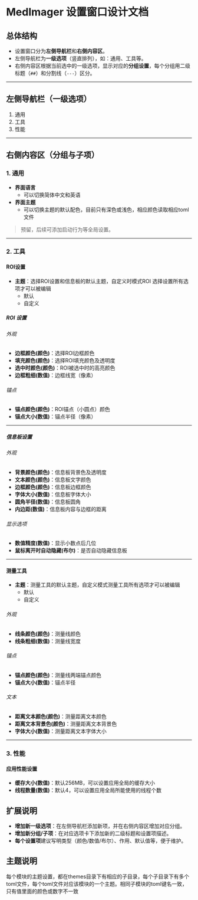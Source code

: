 # MedImager 设置窗口设计文档

## 总体结构

- 设置窗口分为**左侧导航栏**和**右侧内容区**。
- 左侧导航栏为**一级选项**（竖直排列），如：通用、工具等。
- 右侧内容区根据当前选中的一级选项，显示对应的**分组设置**，每个分组用二级标题（`##`）和分割线（`---`）区分。

---

## 左侧导航栏（一级选项）

1. 通用
2. 工具
3. 性能

---

## 右侧内容区（分组与子项）

### 1. 通用

- **界面语言**
    - 可以切换简体中文和英语
- **界面主题**
    - 可以切换主题的默认配色，目前只有深色或浅色，相应颜色读取相应toml文件


> 预留，后续可添加启动行为等全局设置。

---

### 2. 工具

#### ROI设置

- **主题**：选择ROI设置和信息板的默认主题，自定义时模式ROI 选择设置所有选项才可以被编辑
    - 默认
    - 自定义

##### ROI 设置
###### 外观
- **边框颜色(颜色)**：选择ROI边框颜色
- **填充颜色(颜色)**：选择ROI填充颜色及透明度
- **选中时颜色(颜色)**：ROI被选中时的高亮颜色
- **边框粗细(数值)**：边框线宽（像素）

###### 锚点
- **锚点颜色(颜色)**：ROI锚点（小圆点）颜色
- **锚点大小(数值)**：锚点半径（像素）

---

##### 信息板设置
###### 外观
- **背景颜色(颜色)**：信息板背景色及透明度
- **文本颜色(颜色)**：信息板文字颜色
- **边框颜色(颜色)**：信息板边框颜色
- **字体大小(数值)**：信息板字体大小
- **圆角半径(数值)**：信息板圆角
- **内边距(数值)**：信息板内容与边框的距离
###### 显示选项
- **数值精度(数值)**：显示小数点后几位
- **鼠标离开时自动隐藏(布尔)**：是否自动隐藏信息板

---

#### 测量工具
- **主题**：测量工具的默认主题，自定义模式测量工具所有选项才可以被编辑
    - 默认
    - 自定义
###### 外观
- **线条颜色(颜色)**：测量线颜色
- **线条粗细(数值)**：测量线宽度
###### 锚点
- **锚点颜色(颜色)**：测量线两端锚点颜色
- **锚点大小(数值)**：锚点半径
###### 文本
- **距离文本颜色(颜色)**：测量距离文本颜色
- **距离文本背景色(颜色)**：测量距离文本背景色
- **字体大小(数值)**：测量距离文本字体大小

---

### 3. 性能

#### 应用性能设置
- **缓存大小(数值)**：默认256MB，可以设置应用全局的缓存大小
- **线程数量(数值)**：默认4，可以设置应用全局所能使用的线程个数


## 扩展说明

- **增加新一级选项**：在左侧导航栏添加新项，并在右侧内容区增加对应分组。
- **增加新分组/子项**：在对应选项卡下添加新的二级标题和设置项描述。
- **每个设置项**建议写明类型（颜色/数值/布尔）、作用、默认值等，便于维护。

## 主题说明
每个模块的主题设置，都在themes目录下有相应的子目录，每个子目录下有多个toml文件，每个toml文件对应该模块的一个主题。相同子模块的toml键名一致，只有值里面的颜色或数字不一致